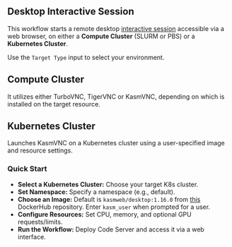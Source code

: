 ## Desktop Interactive Session
This workflow starts a remote desktop [interactive session](https://github.com/parallelworks/interactive_session/blob/main/README-v3.md) accessible via a web browser, on either a **Compute Cluster** (SLURM or PBS) or a **Kubernetes Cluster**.

Use the `Target Type` input to select your environment.

## Compute Cluster
 It utilizes either TurboVNC, TigerVNC or KasmVNC, depending on which is installed on the target resource.

## Kubernetes Cluster
Launches KasmVNC on a Kubernetes cluster using a user-specified image and resource settings. 

### Quick Start
- **Select a Kubernetes Cluster:** Choose your target K8s cluster.
- **Set Namespace:** Specify a namespace (e.g., default).
- **Choose an Image:** Default is `kasmweb/desktop:1.16.0` from [this](https://hub.docker.com/r/kasmweb/desktop) DockerHub repository. Enter `kasm_user` when prompted for a user.
- **Configure Resources:** Set CPU, memory, and optional GPU requests/limits.
- **Run the Workflow:** Deploy Code Server and access it via a web interface.

